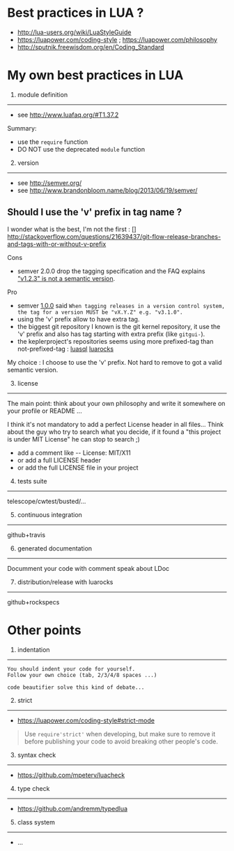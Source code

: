 
Best practices in LUA ?
=======================

 * http://lua-users.org/wiki/LuaStyleGuide
 * https://luapower.com/coding-style ; https://luapower.com/philosophy
 * http://sputnik.freewisdom.org/en/Coding_Standard


My own best practices in LUA
============================

1) module definition
--------------------

 * see http://www.luafaq.org/#T1.37.2

Summary:
 * use the `require` function
 * DO NOT use the deprecated `module` function

2) version
----------

 * see http://semver.org/
 * see http://www.brandonbloom.name/blog/2013/06/19/semver/

Should I use the 'v' prefix in tag name ?
-----------------------------------------


I wonder what is the best, I'm not the first : [] http://stackoverflow.com/questions/21639437/git-flow-release-branches-and-tags-with-or-without-v-prefix

Cons

 * semver 2.0.0 drop the tagging specification and the FAQ explains ["v1.2.3" is not a semantic version](https://github.com/mojombo/semver/blob/master/semver.md#is-v123-a-semantic-version).

Pro

 * semver [1.0.0](http://semver.org/spec/v1.0.0.html#tagging-specification-semvertag) said `When tagging releases in a version control system, the tag for a version MUST be "vX.Y.Z" e.g. "v3.1.0".`
 * using the 'v' prefix allow to have extra tag.
 * the biggest git repository I known is the git kernel repository, it use the 'v' prefix and also has tag starting with extra prefix (like `gitgui-`).
 * the keplerproject's repositories seems using more prefixed-tag than not-prefixed-tag : [luasql](https://github.com/keplerproject/luasql/) [luarocks](https://github.com/keplerproject/luarocks)


My choice : I choose to use the 'v' prefix. Not hard to remove to got a valid semantic version.


3) license
----------

The main point: think about your own philosophy and write it somewhere on your profile or README ...
	
I think it's not mandatory to add a perfect License header in all files...
Think about the guy who try to search what you decide, if it found a "this project is under MIT License" he can stop to search ;)
	
 * add a comment like -- License: MIT/X11
 * or add a full LICENSE header
 * or add the full LICENSE file in your project


4) tests suite
--------------

telescope/cwtest/busted/...

5) continuous integration
-------------------------

github+travis


6) generated documentation
--------------------------

Documment your code with comment
speak about LDoc


7) distribution/release with luarocks
-------------------------------------

github+rockspecs


Other points
============

1) indentation
--------------

	You should indent your code for yourself.
	Follow your own choice (tab, 2/3/4/8 spaces ...)

	code beautifier solve this kind of debate...

2) strict
---------

 * https://luapower.com/coding-style#strict-mode

> Use `require'strict'` when developing, but make sure to remove it before publishing your code to avoid breaking other people's code.

3) syntax check
---------------

 * https://github.com/mpeterv/luacheck

4) type check
-------------

 * https://github.com/andremm/typedlua


5) class system
---------------

 * ...
